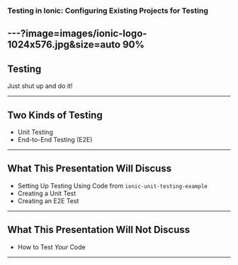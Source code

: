 ### Testing in Ionic: Configuring Existing Projects for Testing
---?image=images/ionic-logo-1024x576.jpg&size=auto 90%
---
## Testing
Just shut up and do it!

---
## Two Kinds of Testing
- Unit Testing
- End-to-End Testing (E2E)

---
## What This Presentation Will Discuss
- Setting Up Testing Using Code from `ionic-unit-testing-example`
- Creating a Unit Test
- Creating an E2E Test

---
## What This Presentation Will Not Discuss
- How to Test _Your_ Code

---